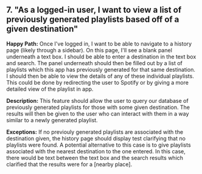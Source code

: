 ## 7. "As a logged-in user, I want to view a list of previously generated playlists based off of a given destination"

**Happy Path:** Once I've logged in, I want to be able to navigate to a history page (likely through a sidebar). On this page, I'll see a blank panel underneath a text box. I should be able to enter a destination in the text box and search. The panel underneath should then be filled out by a list of playlists which this app has previously generated for that same destination. I should then be able to view the details of any of these individual playlists. This could be done by redirecting the user to Spotify or by giving a more detailed view of the playlist in app.

**Description:** This feature should allow the user to query our database of previously generated playlists for those with some given destination. The results will then be given to the user who can interact with them in a way similar to a newly generated playlist.

**Exceptions:** If no previouly generated playlists are associated with the destination given, the history page should display test clarifying that no playlists were found. A potential alternative to this case is to give playlists associated with the nearest destination to the one entered. In this case, there would be text between the text box and the search results which clarified that the results were for a \[nearby place].
